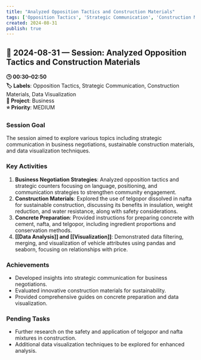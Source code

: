 ```yaml
---
title: "Analyzed Opposition Tactics and Construction Materials"
tags: ['Opposition Tactics', 'Strategic Communication', 'Construction Materials', 'Data Visualization']
created: 2024-08-31
publish: true
---
```


## 📅 2024-08-31 — Session: Analyzed Opposition Tactics and Construction Materials

**🕒 00:30–02:50**  
**🏷️ Labels**: Opposition Tactics, Strategic Communication, Construction Materials, Data Visualization  
**📂 Project**: Business  
**⭐ Priority**: MEDIUM  


### Session Goal
The session aimed to explore various topics including strategic communication in business negotiations, sustainable construction materials, and data visualization techniques.

### Key Activities
1. **Business Negotiation Strategies**: Analyzed opposition tactics and strategic counters focusing on language, positioning, and communication strategies to strengthen community engagement.
2. **Construction Materials**: Explored the use of telgopor dissolved in nafta for sustainable construction, discussing its benefits in insulation, weight reduction, and water resistance, along with safety considerations.
3. **Concrete Preparation**: Provided instructions for preparing concrete with cement, nafta, and telgopor, including ingredient proportions and conservation methods.
4. **[[Data Analysis]] and [[Visualization]]**: Demonstrated data filtering, merging, and visualization of vehicle attributes using pandas and seaborn, focusing on relationships with price.

### Achievements
- Developed insights into strategic communication for business negotiations.
- Evaluated innovative construction materials for sustainability.
- Provided comprehensive guides on concrete preparation and data visualization.

### Pending Tasks
- Further research on the safety and application of telgopor and nafta mixtures in construction.
- Additional data visualization techniques to be explored for enhanced analysis.
